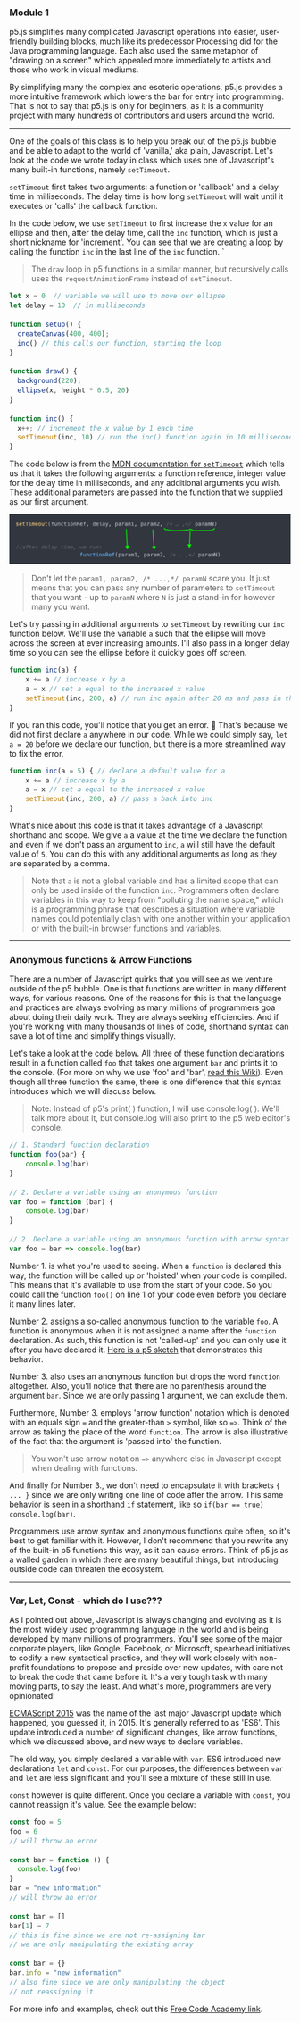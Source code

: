 ### Module 1

p5.js simplifies many complicated Javascript operations into easier, user-friendly building blocks, much like its predecessor Processing did for the Java programming language. Each also used the same metaphor of "drawing on a screen" which appealed more immediately to artists and those who work in visual mediums.  

By simplifying many the complex and esoteric operations, p5.js provides a more intuitive framework which lowers the bar for entry into programming.  That is not to say that p5.js is only for beginners, as it is a community project with many hundreds of contributors and users around the world.

*** 

One of the goals of this class is to help you break out of the p5.js bubble and be able to adapt to the world of 'vanilla,' aka plain, Javascript.  Let's look at the code we wrote today in class which uses one of Javascript's many built-in functions, namely `setTimeout`.  

`setTimeout` first takes two arguments: a function or 'callback' and a delay time in milliseconds. The delay time is how long `setTimeout` will wait until it executes or 'calls' the callback function. 

In the code below, we use `setTimeout` to first increase the `x` value for an ellipse and then, after the delay time, call the `inc` function, which is just a short nickname for 'increment'.  You can see that we are creating a loop by calling the function `inc` in the last line of the `inc` function.  `

>The `draw` loop in p5 functions in a similar manner, but recursively calls uses the `requestAnimationFrame` instead of `setTimeout`.

```js
let x = 0  // variable we will use to move our ellipse
let delay = 10  // in milliseconds

function setup() {
  createCanvas(400, 400);
  inc() // this calls our function, starting the loop
}

function draw() {
  background(220);
  ellipse(x, height * 0.5, 20)
}

function inc() {  
  x++; // increment the x value by 1 each time
  setTimeout(inc, 10) // run the inc() function again in 10 milliseconds
}
```

The code below is from the [MDN documentation for `setTimeout`](https://developer.mozilla.org/en-US/docs/Web/API/setTimeout) which tells us that it takes the following arguments: a function reference, integer value for the delay time in milliseconds, and any additional arguments you wish. These additional parameters are passed into the function that we supplied as our first argument. 

![After functionRef and delay, setTimeout passes the remaining parameters to the functionRef](../images/setTimeout-additional-arguments.jpg)  

>Don't let the `param1, param2, /* ...,*/ paramN` scare you. It just means that you can pass any number of parameters to `setTimeout` that you want - up to `paramN` where `N` is just a stand-in for however many you want.  

Let's try passing in additional arguments to `setTimeout` by rewriting our `inc` function below.  We'll use the variable `a` such that the ellipse will move across the screen at ever increasing amounts.  I'll also pass in a longer delay time so you can see the ellipse before it quickly goes off screen.

```js
function inc(a) {
    x += a // increase x by a
    a = x // set a equal to the increased x value
    setTimeout(inc, 200, a) // run inc again after 20 ms and pass in the additional argument a, essentially inc(a)
}
```
If you ran this code, you'll notice that you get an error. 👾 That's because we did not first declare `a` anywhere in our code.  While we could simply say, `let a = 20` before we declare our function, but there is a more streamlined way to fix the error.

```js
function inc(a = 5) { // declare a default value for a
    x += a // increase x by a
    a = x // set a equal to the increased x value
    setTimeout(inc, 200, a) // pass a back into inc
}
```

What's nice about this code is that it takes advantage of a Javascript shorthand and scope.  We give `a` a value at the time we declare the function and even if we don't pass an argument to `inc`, `a` will still have the default value of `5`. You can do this with any additional arguments as long as they are separated by a comma.

 > Note that `a` is not a global variable and has a limited scope that can only be used inside of the function `inc`.  Programmers often declare variables in this way to keep from "polluting the name space," which is a programming phrase that describes a situation where variable names could potentially clash with one another within your application or with the built-in browser functions and variables.

***

### Anonymous functions & Arrow Functions

There are a number of Javascript quirks that you will see as we venture outside of the p5 bubble.  One is that functions are written in many different ways, for various reasons.  One of the reasons for this is that the language and practices are always evolving as many millions of programmers goa about doing their daily work.  They are always seeking efficiencies.  And if you're working with many thousands of lines of code, shorthand syntax can save a lot of time and simplify things visually.

Let's take a look at the code below.  All three of these function declarations result in a function called `foo` that takes one argument `bar` and prints it to the console. (For more on why we use 'foo' and 'bar', [read this Wiki](https://en.wikipedia.org/wiki/Foobar)). Even though all three function the same, there is one difference that this syntax introduces which we will discuss below.

> Note: Instead of p5's print( ) function, I will use console.log( ).  We'll talk more about it, but console.log will also print to the p5 web editor's console.

```js
// 1. Standard function declaration 
function foo(bar) {
    console.log(bar)
}

// 2. Declare a variable using an anonymous function
var foo = function (bar) {
    console.log(bar)
}

// 2. Declare a variable using an anonymous function with arrow syntax
var foo = bar => console.log(bar)
```

Number 1. is what you're used to seeing.  When a `function` is declared this way, the function will be called up or 'hoisted' when your code is compiled. This means that it's available to use from the start of your code.  So you could call the function `foo()` on line 1 of your code even before you declare it many lines later.  

Number 2. assigns a so-called anonymous function to the variable `foo`.  A function is anonymous when it is not assigned a name after the `function` declaration.  As such, this function is not 'called-up' and you can only use it after you have declared it.  [Here is a p5 sketch](https://editor.p5js.org/rostaccoli/sketches/H-_uQaQ5L) that demonstrates this behavior.

Number 3. also uses an anonymous function but drops the word `function` altogether.  Also, you'll notice that there are no parenthesis around the argument `bar`.  Since we are only passing 1 argument, we can exclude them.

Furthermore, Number 3. employs 'arrow function' notation which is denoted with an equals sign `=` and the greater-than `>` symbol, like so `=>`.  Think of the arrow as taking the place of the word `function`.  The arrow is also illustrative of the fact that the argument is 'passed into' the function.

>You won't use arrow notation `=>` anywhere else in Javascript except when dealing with functions.  

And finally for Number 3., we don't need to encapsulate it with brackets `{ ... }` since we are only writing one line of code after the arrow. This same behavior is seen in a shorthand `if` statement, like so `if(bar == true) console.log(bar)`.

Programmers use arrow syntax and anonymous functions quite often, so it's best to get familiar with it.  However, I don't recommend that you rewrite any of the built-in p5 functions this way, as it can cause errors.  Think of p5.js as a walled garden in which there are many beautiful things, but introducing outside code can threaten the ecosystem.  

*** 

### Var, Let, Const - which do I use???

As I pointed out above, Javascript is always changing and evolving as it is the most widely used programming language in the world and is being developed by many millions of programmers.  You'll see some of the major corporate players, like Google, Facebook, or Microsoft, spearhead initiatives to codify a new syntactical practice, and they will work closely with non-profit foundations to propose and preside over new updates, with care not to break the code that came before it.  It's a very tough task with many moving parts, to say the least.  And what's more, programmers are very opinionated!

[ECMAScript 2015](https://www.w3schools.com/JS/js_es6.asp) was the name of the last major Javascript update which happened, you guessed it, in 2015.  It's generally referred to as 'ES6'.  This update introduced a number of significant changes, like arrow functions, which we discussed above, and new ways to declare variables.

The old way, you simply declared a variable with `var`.  ES6 introduced new declarations `let` and `const`.  For our purposes, the differences between `var` and `let` are less significant and you'll see a mixture of these still in use.  

`const` however is quite different.  Once you declare a variable with `const`, you cannot reassign it's value.  See the example below:

```js
const foo = 5
foo = 6  
// will throw an error

const bar = function () {
  console.log(foo)
}
bar = "new information"  
// will throw an error

const bar = []
bar[1] = 7
// this is fine since we are not re-assigning bar
// we are only manipulating the existing array

const bar = {}
bar.info = "new information"
// also fine since we are only manipulating the object
// not reassigning it
```

For more info and examples, check out this [Free Code Academy link](https://www.freecodecamp.org/news/var-let-and-const-whats-the-difference/).


